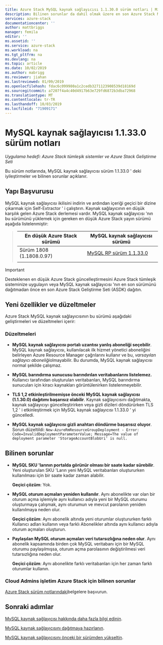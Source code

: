 ```yaml
---
title: Azure Stack MySQL kaynak sağlayıcısı 1.1.30.0 sürüm notları | Microsoft Docs
description: Bilinen sorunlar da dahil olmak üzere en son Azure Stack MySQL kaynak sağlayıcısı güncelleştirmesinde neler olduğunu ve nereden indirileceği hakkında bilgi edinin.
services: azure-stack
documentationcenter: ''
author: mattbriggs
manager: femila
editor: ''
ms.assetid: ''
ms.service: azure-stack
ms.workload: na
ms.tgt_pltfrm: na
ms.devlang: na
ms.topic: article
ms.date: 10/02/2019
ms.author: mabrigg
ms.reviewer: jiahan
ms.lastreviewed: 01/09/2019
ms.openlocfilehash: fdac6c099980a1c2cedb3271123908539d18169d
ms.sourcegitcommit: a7207f4a4c40d4917b63e729fd6872b3dba72968
ms.translationtype: MT
ms.contentlocale: tr-TR
ms.lasthandoff: 10/03/2019
ms.locfileid: "71909171"
---
```

# <a name="mysql-resource-provider-11330--release-notes"></a>MySQL kaynak sağlayıcısı 1.1.33.0 sürüm notları

*Uygulama hedefi: Azure Stack tümleşik sistemler ve Azure Stack Geliştirme Seti*

Bu sürüm notlarında, MySQL kaynak sağlayıcısı sürüm 1.1.33.0 ' deki iyileştirmeler ve bilinen sorunlar açıklanır.

## <a name="build-reference"></a>Yapı Başvurusu
MySQL kaynak sağlayıcısı ikilisini indirin ve ardından içeriği geçici bir dizine çıkarmak için Self-Extractor ' i çalıştırın. Kaynak sağlayıcının en düşük karşılık gelen Azure Stack derlemesi vardır. MySQL kaynak sağlayıcısı 'nın bu sürümünü yüklemek için gereken en düşük Azure Stack yayın sürümü aşağıda listelenmiştir:

> |En düşük Azure Stack sürümü|MySQL kaynak sağlayıcısı sürümü|
> |-----|-----|
> |Sürüm 1808 (1.1808.0.97)|[MySQL RP sürüm 1.1.33.0](https://aka.ms/azurestackmysqlrp11330)|  
> |     |     |

> [!IMPORTANT]
> Desteklenen en düşük Azure Stack güncelleştirmesini Azure Stack tümleşik sisteminize uygulayın veya MySQL kaynak sağlayıcısı 'nın en son sürümünü dağıtmadan önce en son Azure Stack Geliştirme Seti (ASDK) dağıtın.

## <a name="new-features-and-fixes"></a>Yeni özellikler ve düzeltmeler
Azure Stack MySQL kaynak sağlayıcısının bu sürümü aşağıdaki geliştirmeleri ve düzeltmeleri içerir:

### <a name="fixes"></a>Düzeltmeleri
- **MySQL kaynak sağlayıcısı portalı uzantısı yanlış aboneliği seçebilir**. MySQL kaynak sağlayıcısı, kullanılacak ilk hizmet yönetici aboneliğini belirleyen Azure Resource Manager çağrılarını kullanır ve bu, *varsayılan sağlayıcı aboneliği*olmayabilir. Bu durumda, MySQL kaynak sağlayıcısı normal şekilde çalışmaz. 

- **MySQL barındırma sunucusu barındırılan veritabanlarını listelemez.** Kullanıcı tarafından oluşturulan veritabanları, MySQL barındırma sunucuları için kiracı kaynakları görüntülenirken listelenmeyebilir.

- **TLS 1,2 etkinleştirilmemişse önceki MySQL kaynak sağlayıcısı (1.1.30.0) dağıtımı başarısız olabilir**. Kaynak sağlayıcısını dağıtmakta, kaynak sağlayıcıyı güncelleştirirken veya gizli dizileri döndürürken TLS 1,2 ' i etkinleştirmek için MySQL kaynak sağlayıcısı 1.1.33.0 ' yi güncelledi. 

- **MySQL kaynak sağlayıcısı gizli anahtarı döndürme başarısız oluyor**. Sorun düzeltildi: `New-AzureRmResourceGroupDeployment - Error: Code=InvalidDeploymentParameterValue; Message=The value of deployment parameter 'StorageAccountBlobUri' is null.`

## <a name="known-issues"></a>Bilinen sorunlar 

- **MySQL SKU 'larının portalda görünür olması bir saate kadar sürebilir**. Yeni oluşturulan SKU 'Ların yeni MySQL veritabanları oluştururken kullanılması için bir saate kadar zaman alabilir. 

    **Geçici çözüm**: Yok.

- **MySQL oturum açmaları yeniden kullanılır**. Aynı abonelikte var olan bir oturum açma işlemiyle aynı kullanıcı adıyla yeni bir MySQL oturumu oluşturmaya çalışmak, aynı oturumun ve mevcut parolanın yeniden kullanılmaya neden olur. 

    **Geçici çözüm**: Aynı abonelik altında yeni oturumlar oluştururken farklı Kullanıcı adları kullanın veya farklı Abonelikler altında aynı kullanıcı adıyla oturum açmaları oluşturun.

- **Paylaşılan MySQL oturum açmaları veri tutarsızlığına neden olur**. Aynı abonelik kapsamında birden çok MySQL veritabanı için bir MySQL oturumu paylaşılmışsa, oturum açma parolasının değiştirilmesi veri tutarsızlığına neden olur.

    **Geçici çözüm**: Aynı abonelikte farklı veritabanları için her zaman farklı oturumlar kullanın.


### <a name="known-issues-for-cloud-admins-operating-azure-stack"></a>Cloud Admins işletim Azure Stack için bilinen sorunlar
[Azure Stack sürüm notlarındaki](azure-stack-servicing-policy.md)belgelere başvurun.

## <a name="next-steps"></a>Sonraki adımlar
[MySQL kaynak sağlayıcısı hakkında daha fazla bilgi edinin](azure-stack-mysql-resource-provider.md).

[MySQL kaynak sağlayıcısını dağıtmaya hazırlanın](azure-stack-mysql-resource-provider-deploy.md#prerequisites).

[MySQL kaynak sağlayıcısını önceki bir sürümden yükseltin](azure-stack-mysql-resource-provider-update.md). 